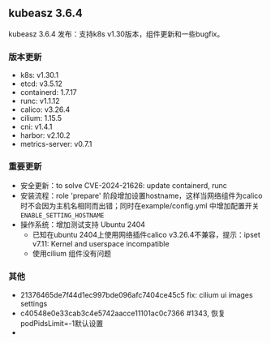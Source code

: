 ## kubeasz 3.6.4

kubeasz 3.6.4 发布：支持k8s v1.30版本，组件更新和一些bugfix。

### 版本更新

- k8s: v1.30.1
- etcd: v3.5.12
- containerd: 1.7.17
- runc: v1.1.12
- calico: v3.26.4
- cilium: 1.15.5
- cni: v1.4.1
- harbor: v2.10.2
- metrics-server: v0.7.1

### 重要更新

- 安全更新：to solve CVE-2024-21626: update containerd, runc
- 安装流程：role 'prepare' 阶段增加设置hostname，这样当网络组件为calico时不会因为主机名相同而出错；同时在example/config.yml 中增加配置开关`ENABLE_SETTING_HOSTNAME`
- 操作系统：增加测试支持 Ubuntu 2404
  - 已知在ubuntu 2404上使用网络插件calico v3.26.4不兼容，提示：ipset v7.11: Kernel and userspace incompatible
  - 使用cilium 组件没有问题

### 其他

- 21376465de7f44d1ec997bde096afc7404ce45c5 fix: cilium ui images settings
- c40548e0e33cab3c4e5742aacce11101ac0c7366 #1343, 恢复podPidsLimit=-1默认设置
- 
